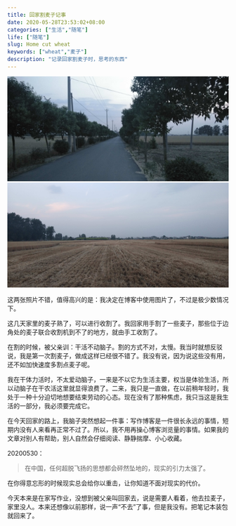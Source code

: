 ```yaml
---
title: 回家割麦子记事
date: 2020-05-28T23:53:02+08:00
categories: ["生活","随笔"]
life: ["随笔"]
slug: Home cut wheat
keywords: ["wheat","麦子"]
description: "记录回家割麦子时，思考的东西"
---
```


<img src="/images/night.jpg" alt="夜晚">

<img src="/images/field.jpg" alt="田野">

这两张照片不错，值得高兴的是：我决定在博客中使用图片了，不过是极少数情况下。

这几天家里的麦子熟了，可以进行收割了。我回家用手割了一些麦子，那些位于边角处的麦子联合收割机到不了的地方，就由手工收割了。

在割的时候，被父亲训：干活不动脑子。割的方式不对，太慢。我当时就想反驳说，我是第一次割麦子，做成这样已经很不错了。我没有说，因为说这些没有用，还不如加快速度多割点麦子呢。

我在干体力活时，不太爱动脑子，一来是不以它为生活主要，权当是体验生活，所以动脑子在干农活这里就显得浪费了。二来，我只是一直做，在以前稍年轻时，我处于一种十分迫切地想要结束劳动的心态。现在没有了那种焦虑，我只当这是我生活的一部分，我必须要完成它。

在今天回家的路上，我脑子突然想起一件事：写作博客是一件很长永远的事情，短期内没有人来看再正常不过了。所以，我不用再操心博客浏览量的事情。如果我的文章对别人有帮助，别人自然会仔细阅读、静静揣摩、小心收藏。

20200530：

> 在中国，任何超脱飞扬的思想都会砰然坠地的，现实的引力太强了。

在你得意忘形的时候现实总会给你以重击，让你知道不面对现实的代价。

今天本来是在家写作业，没想到被父亲叫回家去，说是需要人看着，他去拉麦子，家里没人。本来还想像以前那样，说一声“不去”了事，但是我没有。把笔记本装包就回来了。